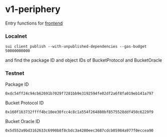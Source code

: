 # v1-periphery
Entry functions for [frontend](https://bucketprotocol.io/)

### Localnet
```
sui client publish --with-unpublished-dependencies --gas-budget 50000000000
```
and find the package ID and object IDs of BucketProtocol and BucketOracle

### Testnet
Package ID
```
0xdc54ff24c94cb62691b7029f7281bb9e3192594fe02df2a6f8fa019eb141a797
```
Bucket Protocol ID
```
0x160f163732ffff4bc10ee30fcc4c8c1a554f264880bf8575528ddf450c6229f9
```
Bucket Oracle ID
```
0x5d552a9bd3162633c6990b8f8cbdc3a4280eec3687cdcb05984a977f0eccea90
```
